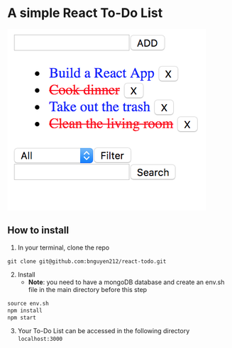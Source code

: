 # A simple React To-Do List

![example](./example.png)

## How to install
1. In your terminal, clone the repo
```
git clone git@github.com:bnguyen212/react-todo.git
```
2. Install
   - **Note**: you need to have a mongoDB database and create an env.sh file in the main directory before this step
```
source env.sh
npm install
npm start
```
3. Your To-Do List can be accessed in the following directory ```localhost:3000```
